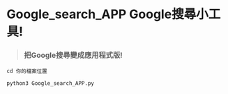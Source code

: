 # Google_search_APP Google搜尋小工具!
>### 把Google搜尋變成應用程式版!
>
    cd 你的檔案位置
>
    python3 Google_search_APP.py
>
>
>

